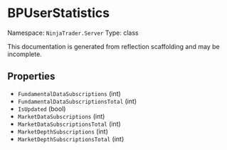 # BPUserStatistics

Namespace: `NinjaTrader.Server`
Type: class

This documentation is generated from reflection scaffolding and may be incomplete.

## Properties
- `FundamentalDataSubscriptions` (int)
- `FundamentalDataSubscriptionsTotal` (int)
- `IsUpdated` (bool)
- `MarketDataSubscriptions` (int)
- `MarketDataSubscriptionsTotal` (int)
- `MarketDepthSubscriptions` (int)
- `MarketDepthSubscriptionsTotal` (int)
